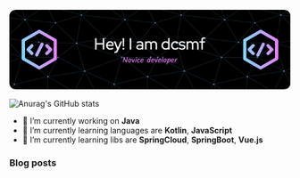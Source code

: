 ![Header](./img/github-header-image.png)

![Anurag's GitHub stats](https://github-readme-stats.vercel.app/api?username=dcsmf&show_icons=true&locale=cn)

- 🔭 I’m currently working on **Java**
- 🌱 I’m currently learning languages are **Kotlin**, **JavaScript**
- 🌱 I’m currently learning libs are **SpringCloud**, **SpringBoot**, **Vue.js**

### Blog posts
<!-- BLOG-POST-LIST:START -->
<!-- BLOG-POST-LIST:END -->

<!--
**dcsmf/dcsmf** is a ✨ _special_ ✨ repository because its `README.md` (this file) appears on your GitHub profile.

Here are some ideas to get you started:

- 🔭 I’m currently working on ...
- 🌱 I’m currently learning ...
- 👯 I’m looking to collaborate on ...
- 🤔 I’m looking for help with ...
- 💬 Ask me about ...
- 📫 How to reach me: ...
- 😄 Pronouns: ...
- ⚡ Fun fact: ...
-->
